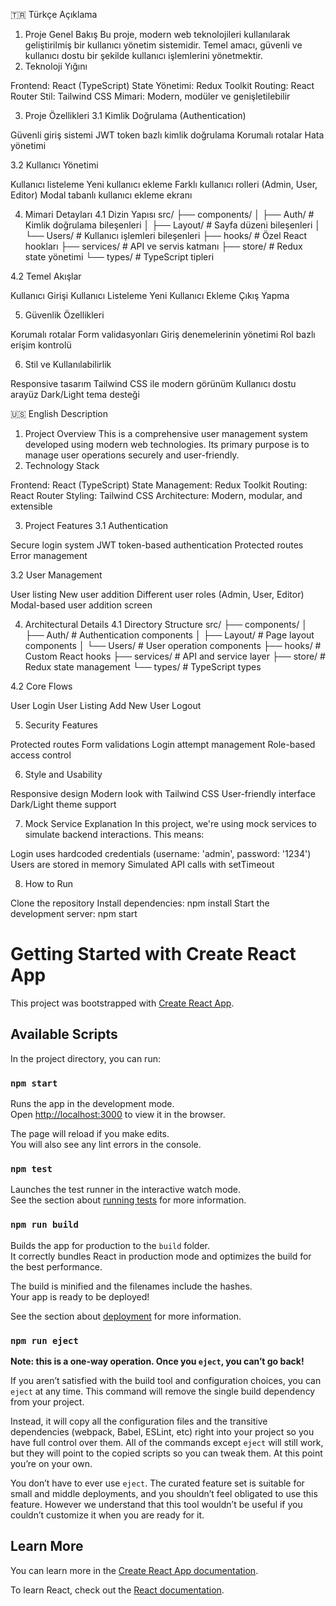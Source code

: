 🇹🇷 Türkçe Açıklama
1. Proje Genel Bakış
Bu proje, modern web teknolojileri kullanılarak geliştirilmiş bir kullanıcı yönetim sistemidir. Temel amacı, güvenli ve kullanıcı dostu bir şekilde kullanıcı işlemlerini yönetmektir.
2. Teknoloji Yığını

Frontend: React (TypeScript)
State Yönetimi: Redux Toolkit
Routing: React Router
Stil: Tailwind CSS
Mimari: Modern, modüler ve genişletilebilir

3. Proje Özellikleri
3.1 Kimlik Doğrulama (Authentication)

Güvenli giriş sistemi
JWT token bazlı kimlik doğrulama
Korumalı rotalar
Hata yönetimi

3.2 Kullanıcı Yönetimi

Kullanıcı listeleme
Yeni kullanıcı ekleme
Farklı kullanıcı rolleri (Admin, User, Editor)
Modal tabanlı kullanıcı ekleme ekranı

4. Mimari Detayları
4.1 Dizin Yapısı
src/
├── components/
│   ├── Auth/           # Kimlik doğrulama bileşenleri
│   ├── Layout/         # Sayfa düzeni bileşenleri
│   └── Users/          # Kullanıcı işlemleri bileşenleri
├── hooks/              # Özel React hookları
├── services/           # API ve servis katmanı
├── store/              # Redux state yönetimi
└── types/              # TypeScript tipleri

4.2 Temel Akışlar

Kullanıcı Girişi
Kullanıcı Listeleme
Yeni Kullanıcı Ekleme
Çıkış Yapma

5. Güvenlik Özellikleri

Korumalı rotalar
Form validasyonları
Giriş denemelerinin yönetimi
Rol bazlı erişim kontrolü

6. Stil ve Kullanılabilirlik

Responsive tasarım
Tailwind CSS ile modern görünüm
Kullanıcı dostu arayüz
Dark/Light tema desteği

🇺🇸 English Description
1. Project Overview
This is a comprehensive user management system developed using modern web technologies. Its primary purpose is to manage user operations securely and user-friendly.
2. Technology Stack

Frontend: React (TypeScript)
State Management: Redux Toolkit
Routing: React Router
Styling: Tailwind CSS
Architecture: Modern, modular, and extensible

3. Project Features
3.1 Authentication

Secure login system
JWT token-based authentication
Protected routes
Error management

3.2 User Management

User listing
New user addition
Different user roles (Admin, User, Editor)
Modal-based user addition screen

4. Architectural Details
4.1 Directory Structure
src/
├── components/
│   ├── Auth/           # Authentication components
│   ├── Layout/         # Page layout components
│   └── Users/          # User operation components
├── hooks/              # Custom React hooks
├── services/           # API and service layer
├── store/              # Redux state management
└── types/              # TypeScript types

4.2 Core Flows

User Login
User Listing
Add New User
Logout

5. Security Features

Protected routes
Form validations
Login attempt management
Role-based access control

6. Style and Usability

Responsive design
Modern look with Tailwind CSS
User-friendly interface
Dark/Light theme support

7. Mock Service Explanation
In this project, we're using mock services to simulate backend interactions. This means:

Login uses hardcoded credentials (username: 'admin', password: '1234')
Users are stored in memory
Simulated API calls with setTimeout

8. How to Run

Clone the repository
Install dependencies: npm install
Start the development server: npm start


# Getting Started with Create React App

This project was bootstrapped with [Create React App](https://github.com/facebook/create-react-app).

## Available Scripts

In the project directory, you can run:

### `npm start`

Runs the app in the development mode.\
Open [http://localhost:3000](http://localhost:3000) to view it in the browser.

The page will reload if you make edits.\
You will also see any lint errors in the console.

### `npm test`

Launches the test runner in the interactive watch mode.\
See the section about [running tests](https://facebook.github.io/create-react-app/docs/running-tests) for more information.

### `npm run build`

Builds the app for production to the `build` folder.\
It correctly bundles React in production mode and optimizes the build for the best performance.

The build is minified and the filenames include the hashes.\
Your app is ready to be deployed!

See the section about [deployment](https://facebook.github.io/create-react-app/docs/deployment) for more information.

### `npm run eject`

**Note: this is a one-way operation. Once you `eject`, you can’t go back!**

If you aren’t satisfied with the build tool and configuration choices, you can `eject` at any time. This command will remove the single build dependency from your project.

Instead, it will copy all the configuration files and the transitive dependencies (webpack, Babel, ESLint, etc) right into your project so you have full control over them. All of the commands except `eject` will still work, but they will point to the copied scripts so you can tweak them. At this point you’re on your own.

You don’t have to ever use `eject`. The curated feature set is suitable for small and middle deployments, and you shouldn’t feel obligated to use this feature. However we understand that this tool wouldn’t be useful if you couldn’t customize it when you are ready for it.

## Learn More

You can learn more in the [Create React App documentation](https://facebook.github.io/create-react-app/docs/getting-started).

To learn React, check out the [React documentation](https://reactjs.org/).
